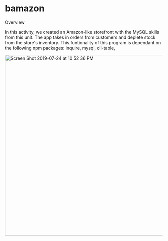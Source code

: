 # bamazon
Overview

In this activity, we created an Amazon-like storefront with the MySQL skills from this unit. The app takes in orders from customers and deplete stock from the store's inventory. This funtionality of this program is dependant on the following npm packages: inquire, mysql, cli-table,

<img width="578" alt="Screen Shot 2019-07-24 at 10 52 36 PM" src="https://user-images.githubusercontent.com/49299319/61850039-12fe5380-ae68-11e9-896d-3028093c2415.png">
